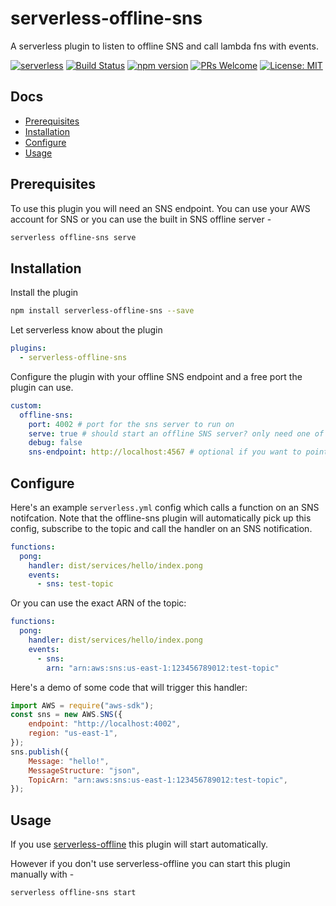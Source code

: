 # serverless-offline-sns
A serverless plugin to listen to offline SNS and call lambda fns with events.

[![serverless](http://public.serverless.com/badges/v3.svg)](http://www.serverless.com)
[![Build Status](https://travis-ci.org/mj1618/serverless-offline-sns.svg?branch=master)](https://travis-ci.org/mj1618/serverless-offline-sns)
[![npm version](https://badge.fury.io/js/serverless-offline-sns.svg)](https://badge.fury.io/js/serverless-offline-sns)
[![PRs Welcome](https://img.shields.io/badge/PRs-welcome-brightgreen.svg)](#contributing)
[![License: MIT](https://img.shields.io/badge/License-MIT-yellow.svg)](https://opensource.org/licenses/MIT)


## Docs
- [Prerequisites](#prerequisites)
- [Installation](#installation)
- [Configure](#configure)
- [Usage](#usage)

## Prerequisites

To use this plugin you will need an SNS endpoint. You can use your AWS account for SNS or you can use the built in SNS offline server -
```bash
serverless offline-sns serve
```

## Installation

Install the plugin
```bash
npm install serverless-offline-sns --save
```

Let serverless know about the plugin
```YAML
plugins:
  - serverless-offline-sns
```

Configure the plugin with your offline SNS endpoint and a free port the plugin can use.
```YAML
custom:
  offline-sns:
    port: 4002 # port for the sns server to run on
    serve: true # should start an offline SNS server? only need one of these
    debug: false
    sns-endpoint: http://localhost:4567 # optional if you want to point at a different SNS endpoint
```

## Configure

Here's an example `serverless.yml` config which calls a function on an SNS notifcation. Note that the offline-sns plugin will automatically pick up this config, subscribe to the topic and call the handler on an SNS notification.

```YAML
functions:
  pong:
    handler: dist/services/hello/index.pong
    events:
      - sns: test-topic
```

Or you can use the exact ARN of the topic:
```YAML
functions:
  pong:
    handler: dist/services/hello/index.pong
    events:
      - sns:
        arn: "arn:aws:sns:us-east-1:123456789012:test-topic"
```

Here's a demo of some code that will trigger this handler:

```javascript
import AWS = require("aws-sdk");
const sns = new AWS.SNS({
    endpoint: "http://localhost:4002",
    region: "us-east-1",
});
sns.publish({
    Message: "hello!",
    MessageStructure: "json",
    TopicArn: "arn:aws:sns:us-east-1:123456789012:test-topic",
});
```

## Usage

If you use [serverless-offline](https://github.com/dherault/serverless-offline) this plugin will start automatically.

However if you don't use serverless-offline you can start this plugin manually with -
```bash
serverless offline-sns start
```
